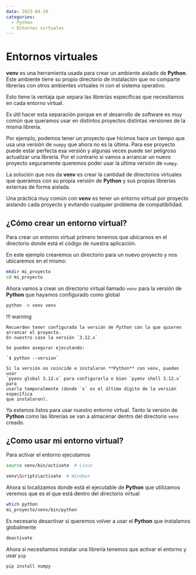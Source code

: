 ```yaml
---
date: 2023-04-29
categories:
  - Python
  - Entornos virtuales
---
```


# Entornos virtuales

**venv** es una herramienta usada para crear un ambiente aislado de
**Python**. Este ambiente tiene su propio directorio de instalación que no
comparte librerías con otros ambientes virtuales ni con el sistema operativo.

Esto tiene la ventaja que separa las librerías específicas que necesitamos en
cada entorno virtual.

Es útil hacer esta separación porque en el desarrollo de software es muy común
que queramos usar en distintos proyectos distintas versiones de la misma
librería.

<!-- more -->

Por ejemplo, podemos tener un proyecto que hicimos hace un tiempo que usa una
versión de `numpy` que ahora no es la última. Para ese proyecto puede estar
perfecta esa versión y algunas veces puede ser peligroso actualizar una
librería. Por el contrario si vamos a arrancar un nuevo proyecto seguramente
queremos poder usar la última versión de `numpy`.

La solución que nos da **venv** es crear la cantidad de directorios
virtuales que queramos con su propia versión de **Python** y sus propias librerías
externas de forma aislada.

Una práctica muy común con **venv** es tener un entorno virtual por
proyecto aislando cada proyecto y evitando cualquier problema de compatibilidad.

## ¿Cómo crear un entorno virtual?

Para crear un entorno virtual primero tenemos que ubicarnos en el directorio
donde está el código de nuestra aplicación.

En este ejemplo crearemos un directorio para un nuevo proyecto y nos ubicaremos
en el mismo:

```bash
mkdir mi_proyecto
cd mi_proyecto
```

Ahora vamos a crear un directorio virtual llamado `venv` para la versión de
**Python** que hayamos configurado como global

```bash
python -m venv venv
```

!!! warning

    Recuerden tener configurada la versión de Python con la que quieren arrancar el proyecto.
    En nuestro caso la versión `3.12.x`

    Se pueden asegurar ejecutando:

    `$ python --version`

    Si la versión no coincide e instalaron **Python** con venv, pueden usar
    `pyenv global 3.12.x` para configurarla o bien `pyenv shell 3.12.x` para
    usarla temporalmente (donde `x` es el último dígito de la versión específica
    que instalaron).

Ya estamos listos para usar nuestro entorno virtual. Tanto la versión de
**Python** como las librerías se van a almacenar dentro del directorio `venv`
creado.

## ¿Como usar mi entorno virtual?

Para activar el entorno ejecutamos

```bash
source venv/bin/activate  # Linux
```
```bash
venv\Scripts\activate  # Windows
```

Ahora si localizamos donde está el ejecutable de **Python** que utilizamos
veremos que es el que está dentro del directorio virtual

```bash
which python
mi_proyecto/venv/bin/python
```

Es necesario desactivar si queremos volver a usar el **Python** que instalamos
globalmente

```bash
deactivate
```

Ahora si necesitamos instalar una librería tenemos que activar el entorno y
usar `pip`

```bash
pip install numpy
```
